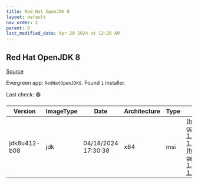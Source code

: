 ```yaml
---
title: Red Hat OpenJDK 8
layout: default
nav_order: 2
parent: R
last_modified_date: Apr 20 2024 at 12:26 AM
---
```


## Red Hat OpenJDK 8

[Source](https://developers.redhat.com/products/openjdk/overview)

Evergreen app: `RedHatOpenJDK8`. Found `1` installer.

Last check: 🟢

| Version      | ImageType | Date                | Architecture | Type | URI                                                                                                                                                                                                                                                                                                |
| ------------ | --------- | ------------------- | ------------ | ---- | -------------------------------------------------------------------------------------------------------------------------------------------------------------------------------------------------------------------------------------------------------------------------------------------------- |
| jdk8u412-b08 | jdk       | 04/18/2024 17:30:38 | x64          | msi  | [https://developers.redhat.com/content-gateway/file/pub/openjdk/adoptium/April_2024/java-1.8.0-openjdk-1.8.0.412-1.b08.redhat.windows.x86_64.msi](https://developers.redhat.com/content-gateway/file/pub/openjdk/adoptium/April_2024/java-1.8.0-openjdk-1.8.0.412-1.b08.redhat.windows.x86_64.msi) |
